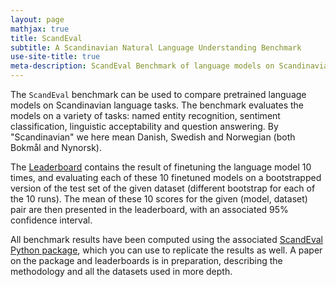 ```yaml
---
layout: page
mathjax: true
title: ScandEval
subtitle: A Scandinavian Natural Language Understanding Benchmark
use-site-title: true
meta-description: ScandEval Benchmark of language models on Scandinavian language tasks
---
```

The `ScandEval` benchmark can be used to compare pretrained language models on
Scandinavian language tasks. The benchmark evaluates the models on a variety of tasks:
named entity recognition, sentiment classification, linguistic acceptability and
question answering. By "Scandinavian" we here mean Danish, Swedish and Norwegian (both
Bokmål and Nynorsk).

The [Leaderboard](https://scandeval.github.io/language-model-benchmark/) contains the
result of finetuning the language model 10 times, and evaluating each of these 10
finetuned models on a bootstrapped version of the test set of the given dataset
(different bootstrap for each of the 10 runs). The mean of these 10 scores for the
given (model, dataset) pair are then presented in the leaderboard, with an associated
95% confidence interval.

All benchmark results have been computed using the associated
[ScandEval Python package](https://github.com/saattrupdan/ScandEval), which you
can use to replicate the results as well. A paper on the package and
leaderboards is in preparation, describing the methodology and all the datasets
used in more depth.
